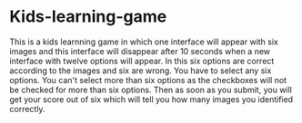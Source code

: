 # Kids-learning-game
This is a kids learnning game in which one interface will appear with six images and this interface will disappear after 10 seconds when
a new interface with twelve options will appear. In this six options are correct according to the images and six are wrong. 
You have to select any six options. You can't select more than six options as the checkboxes will not be checked for more than six options.
Then as soon as you submit, you will get your score out of six which will tell you how many images you identified correctly.
